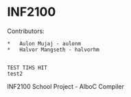 INF2100
=======
Contributors:

	*	Aulon Mujaj - aulonm
	*	Halvor Mangseth - halvorhm
	
	
	TEST TIHS HIT
	test2



INF2100 School Project - AlboC Compiler

